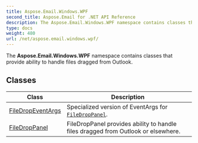 ```yaml
---
title: Aspose.Email.Windows.WPF
second_title: Aspose.Email for .NET API Reference
description: The Aspose.Email.Windows.WPF namespace contains classes that provide ability to handle files dragged from Outlook
type: docs
weight: 480
url: /net/aspose.email.windows.wpf/
---
```

The **Aspose.Email.Windows.WPF** namespace contains classes that provide ability to handle files dragged from Outlook.

## Classes

| Class | Description |
| --- | --- |
| [FileDropEventArgs](./filedropeventargs/) | Specialized version of EventArgs for [`FileDropPanel`](../aspose.email.windows.wpf/filedroppanel/). |
| [FileDropPanel](./filedroppanel/) | FileDropPanel provides ability to handle files dragged from Outlook or elsewhere. |


